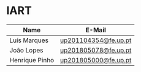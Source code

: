 # IART


| Name             | E-Mail               |
| ---------------- |--------------------- |
| Luís Marques     | up201104354@fe.up.pt |
| João Lopes       | up201805078@fe.up.pt |
| Henrique Pinho   | up201805000@fe.up.pt |
